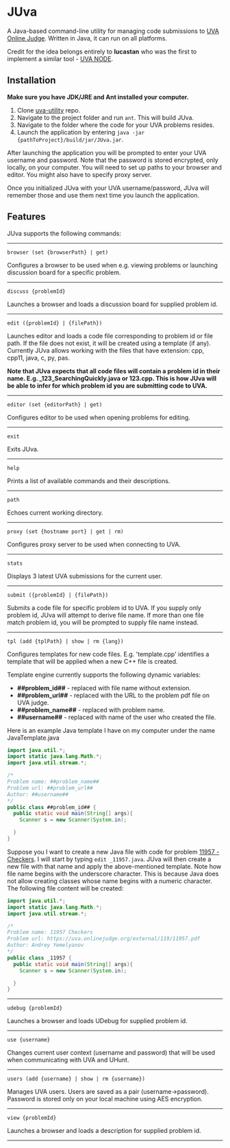 # JUva
A Java-based command-line utility for managing code submissions to [UVA Online Judge](https://uva.onlinejudge.org/). Written in Java, it can run on all platforms.

Credit for the idea belongs entirely to **lucastan** who was the first to implement a similar tool - [UVA NODE](https://github.com/lucastan/uva-node).

Installation
--------------------------

**Make sure you have JDK/JRE and Ant installed your computer.**

1. Clone [uva-utility](https://github.com/andrey-yemelyanov/uva-utility.git) repo.
2. Navigate to the project folder and run ```ant```. This will build JUva.
3. Navigate to the folder where the code for your UVA problems resides.
3. Launch the application by entering ```java -jar {pathToProject}/build/jar/JUva.jar```.

After launching the application you will be prompted to enter your UVA username and password. Note that the password is stored encrypted, only locally, on your computer. You will need to set up paths to your browser and editor. You might also have to specify proxy server.

Once you initialized JUva with your UVA username/password, JUva will remember those and use them next time you launch the application.

Features
------------------------------

JUva supports the following commands:
___
```
browser (set {browserPath} | get)
```
Configures a browser to be used when e.g. viewing problems or launching discussion board for a specific problem.
___
```
discuss {problemId}
```
Launches a browser and loads a discussion board for supplied problem id.
___
```
edit ({problemId} | {filePath})
```
Launches editor and loads a code file corresponding to problem id or file path. If the file does not exist, it will be created using a template (if any). Currently JUva allows working with the files that have extension: cpp, cpp11, java, c, py, pas.

**Note that JUva expects that all code files will contain a problem id in their name. E.g. _123_SearchingQuickly.java or 123.cpp. This is how JUva will be able to infer for which problem id you are submitting code to UVA.**
___
```
editor (set {editorPath} | get)
```
Configures editor to be used when opening problems for editing.
___
```
exit
```
Exits JUva.
___
```
help
```
Prints a list of available commands and their descriptions.
___
```
path
```
Echoes current working directory.
___
```
proxy (set {hostname port} | get | rm)
```
Configures proxy server to be used when connecting to UVA.
___
```
stats
```
Displays 3 latest UVA submissions for the current user.
___
```
submit ({problemId} | {filePath})
```
Submits a code file for specific problem id to UVA. If you supply only problem id, JUva will attempt to derive file name. If more than one file match problem id, you will be prompted to supply file name instead.
___
```
tpl (add {tplPath} | show | rm {lang})
```
Configures templates for new code files. E.g. 'template.cpp' identifies a template that will be applied when a new C++ file is created.

Template engine currently supports the following dynamic variables:

* **##problem_id##** - replaced with file name without extension.
* **##problem_url##** - replaced with the URL to the problem pdf file on UVA judge.
* **##problem_name##** - replaced with problem name.
* **##username##** - replaced with name of the user who created the file.

Here is an example Java template I have on my computer under the name JavaTemplate.java

```java
import java.util.*;
import static java.lang.Math.*;
import java.util.stream.*;

/*
Problem name: ##problem_name##
Problem url: ##problem_url##
Author: ##username##
*/
public class ##problem_id## {
  public static void main(String[] args){
    Scanner s = new Scanner(System.in);

  }
}
```

Suppose you I want to create a new Java file with code for problem [11957 - Checkers](https://uva.onlinejudge.org/external/119/11957.pdf). I will start by typing ```edit _11957.java```. JUva will then create a new file with that name and apply the above-mentioned template. Note how file name begins with the underscore character. This is because Java does not allow creating classes whose name begins with a numeric character. The following file content will be created:

```java
import java.util.*;
import static java.lang.Math.*;
import java.util.stream.*;

/*
Problem name: 11957 Checkers
Problem url: https://uva.onlinejudge.org/external/119/11957.pdf
Author: Andrey Yemelyanov
*/
public class _11957 {
  public static void main(String[] args){
    Scanner s = new Scanner(System.in);

  }
}
```
___
```
udebug {problemId}
```
Launches a browser and loads UDebug for supplied problem id.
___
```
use {username}
```
Changes current user context (username and password) that will be used when communicating with UVA and UHunt.
___
```
users (add {username} | show | rm {username})
```
Manages UVA users. Users are saved as a pair (username->password). Password is stored only on your local machine using AES encryption.
___
```
view {problemId}
```
Launches a browser and loads a description for supplied problem id.
___
